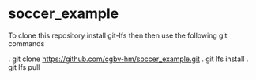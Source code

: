 # soccer_example
To clone this repository install git-lfs then then use the following git commands 

. git clone https://github.com/cgbv-hm/soccer_example.git
. git lfs install
. git lfs pull
